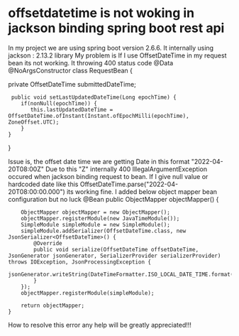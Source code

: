 
# offsetdatetime is not woking in jackson binding spring boot rest api

In my project we are using spring boot version 2.6.6.
It internally using jackson : 2.13.2 library
My problem is If I use OffsetDateTime in my request bean its not working. It throwing 400 status code
@Data
@NoArgsConstructor
class RequestBean {

  private OffsetDateTime submittedDateTime;
  
     public void setLastUpdatedDateTime(Long epochTime) {
        if(nonNull(epochTime)) {
           this.lastUpdatedDateTime = OffsetDateTime.ofInstant(Instant.ofEpochMilli(epochTime), ZoneOffset.UTC);
        }
    }
}

Issue is, the offset date time we are getting Date in this format "2022-04-20T08:00Z"
Due to this "Z" internally 400 IllegalArgumentException occured when jackson binding request to bean.
If I give null value or hardcoded date like this OffsetDateTime.parse("2022-04-20T08:00:00.000") its working fine.
I added below object mapper bean configuration but no luck
@Bean
    public ObjectMapper objectMapper() {

        ObjectMapper objectMapper = new ObjectMapper();
        objectMapper.registerModule(new JavaTimeModule());
        SimpleModule simpleModule = new SimpleModule();
        simpleModule.addSerializer(OffsetDateTime.class, new JsonSerializer<OffsetDateTime>() {
            @Override
            public void serialize(OffsetDateTime offsetDateTime, JsonGenerator jsonGenerator, SerializerProvider serializerProvider) throws IOException, JsonProcessingException {
                jsonGenerator.writeString(DateTimeFormatter.ISO_LOCAL_DATE_TIME.format(offsetDateTime));
            }
        });
        objectMapper.registerModule(simpleModule);

        return objectMapper;
    }

How to resolve this error any help will be greatly appreciated!!!

        